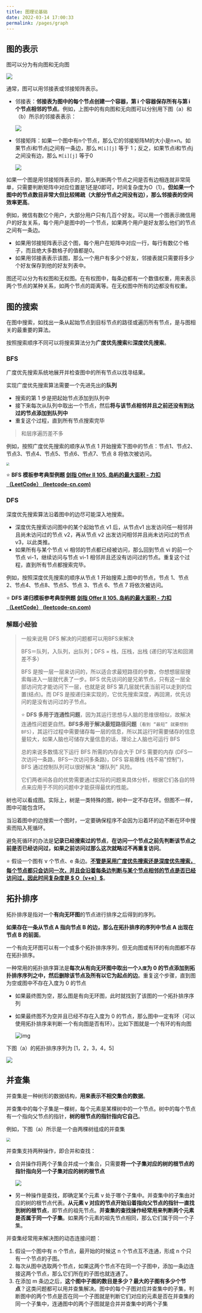 ```yaml
---
title: 图理论基础
date: 2022-03-14 17:00:33
permalink: /pages/graph
---
```


## 图的表示

图可以分为有向图和无向图

![](https://cs-wiki.oss-cn-shanghai.aliyuncs.com/img/20220314104521.png)

通常，图可以用邻接表或邻接矩阵表示。

- 邻接表：**邻接表为图中的每个节点创建一个容器，第 i 个容器保存所有与第 i 个节点相邻的节点**。例如，上图中的有向图和无向图可以分别用下图（a）和（b）所示的邻接表表示：

  ![](https://cs-wiki.oss-cn-shanghai.aliyuncs.com/img/20220314104659.png)

- 邻接矩阵：如果一个图中有n个节点，那么它的邻接矩阵M的大小是n×n。如果节点i和节点j之间有一条边，那么 `M[i][j]` 等于 1；反之，如果节点i和节点j之间没有边，那么 `M[i][j]` 等于0

  ![](https://cs-wiki.oss-cn-shanghai.aliyuncs.com/img/20220314105515.png)

如果一个图是用邻接矩阵表示的，那么判断两个节点之间是否有边相连就非常简单，只需要判断矩阵中对应位置是1还是0即可，时间复杂度为O（1）。**但如果一个图中的节点数目非常大但比较稀疏（大部分节点之间没有边），那么邻接表的空间效率更高**。

例如，微信有数亿个用户，大部分用户只有几百个好友。可以用一个图表示微信用户的好友关系，每个用户是图中的一个节点，如果两个用户是好友那么他们的节点之间有一条边。

- 如果用邻接矩阵表示这个图，每个用户在矩阵中对应一行，每行有数亿个格子，而且绝大多数格子的值都是0。
- 如果用邻接表表示该图，那么一个用户有多少个好友，邻接表就只需要将多少个好友保存到他的好友列表中。

图还可以分为有权图和无权图。在有权图中，每条边都有一个数值权重，用来表示两个节点的某种关系，如两个节点的距离等。在无权图中所有的边都没有权重。

## 图的搜索

在图中搜索，如找出一条从起始节点到目标节点的路径或遍历所有节点，是与图相关的最重要的算法。

按照搜索顺序不同可以将搜索算法分为**广度优先搜索**和**深度优先搜索**。

### BFS

广度优先搜索系统地展开并检查图中的所有节点以找寻结果。

实现广度优先搜索算法需要一个先进先出的**队列**

- 搜索的第 1 步是把起始节点添加到队列中
- 接下来每次从队列中取出一个节点，然后**将与该节点相邻并且之前还没有到达过的节点添加到队列中**
- 重复这个过程，直到所有节点搜索完毕

> 和层序遍历差不多

例如，按照广度优先搜索的顺序从节点 1 开始搜索下图中的节点：节点1、节点2、节点3、节点4、节点5、节点6、节点7、节点 8 将依次被访问。

<img src="https://cs-wiki.oss-cn-shanghai.aliyuncs.com/img/20220314110021.png" style="zoom:50%;" />

⭐ **BFS 模板参考典型例题 [剑指 Offer II 105. 岛屿的最大面积 - 力扣（LeetCode） (leetcode-cn.com)](https://leetcode-cn.com/problems/ZL6zAn/)**

### DFS

深度优先搜索算法沿着图中的边尽可能深入地搜索。

- 深度优先搜索访问图中的某个起始节点 v1 后，从节点v1 出发访问任一相邻并且尚未访问过的节点 v2，再从节点 v2 出发访问相邻并且尚未访问过的节点 v3，以此类推。
- 如果所有与某个节点 vi 相邻的节点都已经被访问，那么回到节点 vi 的前一个节点 vi-1，继续访问与节点 vi-1 相邻并且还没有访问过的节点。重复这个过程，直到所有节点都搜索完毕。

例如，按照深度优先搜索的顺序从节点 1 开始搜索上图中的节点，节点 1、节点 2、节点4、节点8、节点5、节点 3、节点 6、节点 7 将依次被访问。

⭐ **DFS 递归模板参考典型例题 [剑指 Offer II 105. 岛屿的最大面积 - 力扣（LeetCode） (leetcode-cn.com)](https://leetcode-cn.com/problems/ZL6zAn/)**

### 解题小经验

> 一般来说用 DFS 解决的问题都可以用BFS来解决
>
> BFS＝队列，入队列，出队列；DFS = 栈，压栈，出栈 (递归的写法和回溯差不多）
>
> BFS 是按一层一层来访问的，所以适合求最短路径的步数，你想想层层搜索每进入一层就代表了一步。BFS 优先访问的是兄弟节点，只有这一层全部访问完才能访问下一层，也就是说 BFS 第几层就代表当前可以走到的位置(结点)。而 DFS 是按递归来实现的，它优先搜索深度，再回溯，优先访问的是没有访问过的子节点。
>
> ⭐ **DFS 多用于连通性问题**，因为其运行思想与人脑的思维很相似，故解决连通性问题更自然。**BFS多用于解决最短路径问题**（`看到 “最短” 就要想到 BFS`），其运行过程中需要储存每一层的信息，所以其运行时需要储存的信息量较大，如果人脑也可储存大量信息的话，理论上人脑也可运行 BFS
>
> 总的来说多数情况下运行 BFS 所需的内存会大于 DFS 需要的内存 (DFS一次访问一条路，BFS一次访问多条路)，DFS 容易爆栈 (栈不易"控制")，BFS 通过控制队列可以很好解决 "爆队列" 风险。
>
> 它们两者间各自的优势需要通过实际的问题来具体分析，根据它们各自的特点来应用于不同的问题中才能获得最优的性能。

树也可以看成图。实际上，树是一类特殊的图，树中一定不存在环。但图不一样，图中可能包含环。

当沿着图中的边搜索一个图时，一定要确保程序不会因为沿着环的边不断在环中搜索而陷入死循环。

避免死循环的办法是**记录已经搜索过的节点**，**在访问一个节点之前先判断该节点之前是否已经访问过，如果之前访问过那么这次就略过不再重复访问**。

⭐ 假设一个图有 v 个节点、e 条边。<u>**不管是采用广度优先搜索还是深度优先搜索，每个节点都只会访问一次，并且会沿着每条边判断与某个节点相邻的节点是否已经访问过，因此时间复杂度是 $ O（v+e）$**</u>。

## 拓扑排序

拓扑排序是指对一个**有向无环图**的节点进行排序之后得到的序列。

**如果存在一条从节点 A 指向节点 B 的边，那么在拓扑排序的序列中节点 A 出现在节点 B 的前面**。

一个有向无环图可以有一个或多个拓扑排序序列，但无向图或有环的有向图都不存在拓扑排序。

一种常用的拓扑排序算法是**每次从有向无环图中取出一个`入度`为 0 的节点添加到拓扑排序序列之中，然后删除该节点及所有以它为起点的边**。重复这个步骤，直到图为空或图中不存在入度为 0 的节点

- 如果最终图为空，那么图是有向无环图，此时就找到了该图的一个拓扑排序序列

- 如果最终图不为空并且已经不存在入度为 0 的节点，那么图中一定有环（可以使用拓扑排序来判断一个有向图是否有环）。比如下图就是一个有环的有向图

  ![img](https://staticcdn1-5.umiwi.com/epms_ebook/2ff46b5cca8202420d665723374f71c4.jpg?x-oss-process=image/resize,w_1707,m_lfit)

下图（a）的拓扑排序序列为 [1，2，3，4，5]

![](https://staticcdn1-5.umiwi.com/epms_ebook/fcf00d900b6226dbf50c5031e647a39f.jpg?x-oss-process=image/resize,w_1707,m_lfit)

## 并查集

并查集是一种树形的数据结构，**用来表示不相交集合的数据**。

并查集中的每个子集是一棵树，每个元素是某棵树中的一个节点。树中的每个节点有一个指向父节点的指针，**树的根节点的指针指向它自己**。

例如，下图（a）所示是一个由两棵树组成的并查集

<img src="https://cs-wiki.oss-cn-shanghai.aliyuncs.com/img/20220325170804.png" style="zoom: 67%;" />

并查集支持两种操作，即合并和查找：

- 合并操作将两个子集合并成一个集合，只需要**将一个子集对应的树的根节点的指针指向另一个子集对应的树的根节点**

  ![](https://cs-wiki.oss-cn-shanghai.aliyuncs.com/img/20220325170715.png)

- 另一种操作是查找，即确定某个元素 v 处于哪个子集中。并查集中的子集由对应的树的根节点代表。**从元素 v 对应的节点开始沿着指向父节点的指针一直找到树的根节点**，即节点的祖先节点。**并查集的查找操作经常用来判断两个元素是否属于同一个子集**。如果两个元素的祖先节点相同，那么它们属于同一个子集。

并查集经常用来解决图的动态连接问题：

1. 假设一个图中有 n 个节点，最开始的时候这 n 个节点互不连通，形成 n 个只有一个节点的子图。
2. 每次从图中选取两个节点，如果这两个节点不在同一个子图中，添加一条边连接这两个节点，那么它们所在的子图也就连通了。
3. 在添加 m 条边之后，**这个图中子图的数目是多少？最大的子图有多少个节点**？这类问题都可以用并查集解决。图中的每个子图对应并查集中的子集，判断图中的两个节点是否在同一个子图就是判断它们对应的元素是否在并查集的同一个子集中，连通图中的两个子图就是合并并查集中的两个子集